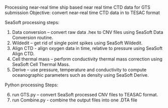 Processing near-real time ship based near real time CTD data for GTS submission
Objective: convert near-real time  CTD data in to TESAC format

SeaSoft processing steps:

1. Data conversion – convert raw data .hex to CNV files using SeaSoft Data Conversion routine.
2. Wildedit – get rid of single point spikes using SeaSoft Wildedit.
3. Align CTD  - align oxygen data in time, relative to pressure using SeaSoft Align CTD.
4. Cell thermal mass – perform conductivity thermal mass correction using SeaSoft Cell Thermal Mass.
5. Derive – use pressure, temperature and conductivity to compute oceanographic parameters such as density using SeaSoft Derive.


Python processing Steps:

6.  run GTS.py – convert SeaSoft processed CNV files to TEASAC format. 
7.  run Combine.py - combine the output files into one .DTA file 
